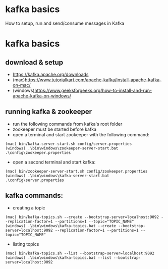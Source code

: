 # kafka basics
How to setup, run and send/consume messages in Kafka

# kafka basics

## download & setup
- https://kafka.apache.org/downloads
- (mac)https://www.tutorialkart.com/apache-kafka/install-apache-kafka-on-mac/
- (windows)https://www.geeksforgeeks.org/how-to-install-and-run-apache-kafka-on-windows/

## running kafka & zookeeper
- run the following commands from kafka's root folder
- zookeeper must be started before kafka
- open a terminal and start zookeeper with the following command:

```shell
(mac) bin/kafka-server-start.sh config/server.properties
(windows) .\bin\windows\zookeeper-server-start.bat .\config\zookeeper.properties
```
- open a second terminal and start kafka:

```shell
(mac) bin/zookeeper-server-start.sh config/zookeeper.properties
(windows) .\bin\windows\kafka-server-start.bat .\config\server.properties
```

## kafka commands:
- creating a topic
```shell
(mac) bin/kafka-topics.sh --create --bootstrap-server=localhost:9092 --replication-factor=1 --partitions=1 --topic="TOPIC_NAME"
(windows) .\bin\windows\kafka-topics.bat --create --bootstrap-server=localhost:9092 --replication-factor=1 --partitions=1 --topic="TOPIC_NAME"
```

- listing topics
```shell
(mac) bin/kafka-topics.sh --list --bootstrap-server=localhost:9092
(windows) .\bin\windows\kafka-topics.bat --list --bootstrap-server=localhost:9092
```
